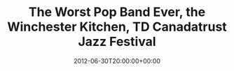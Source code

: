 ---
templateKey: event
guid: 08970d73-6eab-11ea-99c5-002590d1d1b0
date: 2012-06-30T20:00:00+00:00
eventTime: '8pm'
title: The Worst Pop Band Ever, the Winchester Kitchen, TD Canadatrust Jazz Festival
artist: The Worst Pop Band Ever
city: Toronto
venue: the Winchester Kitchen, TD Canadatrust Jazz Festival
group: The Worst Pop Band Ever
---